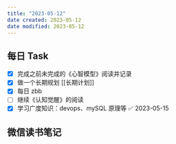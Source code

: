 ```yaml
---
title: "2023-05-12"
date created: 2023-05-12
date modified: 2023-05-12
---
```


## 每日 Task

- [x] 完成之前未完成的《心智模型》阅读并记录
- [x] 做一个长期规划 [[长期计划]]
- [x] 每日 zbb
- [ ] 继续《认知觉醒》的阅读
- [x] 学习广度知识：devops、mySQL 原理等 ✅ 2023-05-15

## 微信读书笔记

<!-- start of weread -->
<!-- end of weread -->
